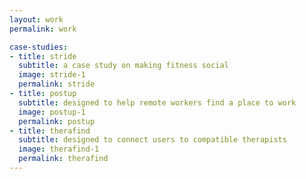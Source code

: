 ```yaml
---
layout: work
permalink: work

case-studies:
- title: stride
  subtitle: a case study on making fitness social
  image: stride-1
  permalink: stride
- title: postup
  subtitle: designed to help remote workers find a place to work
  image: postup-1
  permalink: postup
- title: therafind
  subtitle: designed to connect users to compatible therapists
  image: therafind-1
  permalink: therafind
---
```


